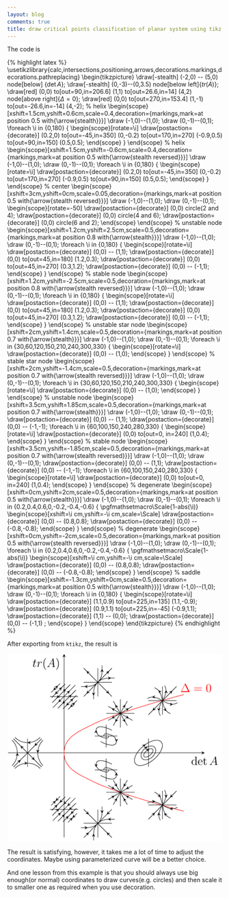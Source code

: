 ```yaml
---
layout: blog
comments: true
title: draw critical points classification of planar system using tikz
---
```


The code is 

{% highlight latex %}
\usetikzlibrary{calc,intersections,positioning,arrows,decorations.markings,decorations.pathreplacing}
\begin{tikzpicture}
\draw[-stealth] (-2,0) -- (5,0) node[below] {$\det A$};
\draw[-stealth] (0,-3)--(0,3.5) node[below left]{$tr(A)$};
\draw[red] (0,0) to[out=90,in=206.6] (1,1) to[out=26.6,in=14] (4,2) node[above right]{$\Delta=0$};
\draw[red] (0,0) to[out=270,in=153.4] (1,-1) to[out=-26.6,in=-14] (4,-2);
% helix
\begin{scope}[xshift=1.5cm,yshift=0.6cm,scale=0.4,decoration={markings,mark=at position 0.5 with{\arrow{stealth}}}]
\draw (-1,0)--(1,0);
\draw (0,-1)--(0,1);
\foreach \i in {0,180} {
\begin{scope}[rotate=\i]
\draw[postaction={decorate}] (0.2,0) to[out=-45,in=350] (0,-0.2) to[out=170,in=270] (-0.9,0.5) to[out=90,in=150] (0.5,0.5);
\end{scope}
}
\end{scope}
% helix
\begin{scope}[xshift=1.5cm,yshift=-0.6cm,scale=0.4,decoration={markings,mark=at position 0.5 with{\arrow{stealth reversed}}}]
\draw (-1,0)--(1,0);
\draw (0,-1)--(0,1);
\foreach \i in {0,180} {
\begin{scope}[rotate=\i]
\draw[postaction={decorate}] (0.2,0) to[out=-45,in=350] (0,-0.2) to[out=170,in=270] (-0.9,0.5) to[out=90,in=150] (0.5,0.5);
\end{scope}
}
\end{scope}
% center
\begin{scope}[xshift=3cm,yshift=0cm,scale=0.05,decoration={markings,mark=at position 0.5 with{\arrow{stealth reversed}}}]
\draw (-1,0)--(1,0);
\draw (0,-1)--(0,1);
\begin{scope}[rotate=-50]
\draw[postaction={decorate}] (0,0) circle(2 and 4);
\draw[postaction={decorate}] (0,0) circle(4 and 6);
\draw[postaction={decorate}] (0,0) circle(6 and 2);
\end{scope}
\end{scope}
% unstable node
\begin{scope}[xshift=1.2cm,yshift=2.5cm,scale=0.5,decoration={markings,mark=at position 0.8 with{\arrow{stealth}}}]
\draw (-1,0)--(1,0);
\draw (0,-1)--(0,1);
\foreach \i in {0,180} {
\begin{scope}[rotate=\i]
\draw[postaction={decorate}] (0,0)  -- (1,1);
\draw[postaction={decorate}] (0,0) to[out=45,in=180] (1.2,0.3);
\draw[postaction={decorate}] (0,0) to[out=45,in=270] (0.3,1.2);
\draw[postaction={decorate}] (0,0) -- (-1,1);
\end{scope}
}
\end{scope}
% stable node
\begin{scope}[xshift=1.2cm,yshift=-2.5cm,scale=0.5,decoration={markings,mark=at position 0.8 with{\arrow{stealth reversed}}}]
\draw (-1,0)--(1,0);
\draw (0,-1)--(0,1);
\foreach \i in {0,180} {
\begin{scope}[rotate=\i]
\draw[postaction={decorate}] (0,0)  -- (1,1);
\draw[postaction={decorate}] (0,0) to[out=45,in=180] (1.2,0.3);
\draw[postaction={decorate}] (0,0) to[out=45,in=270] (0.3,1.2);
\draw[postaction={decorate}] (0,0) -- (-1,1);
\end{scope}
}
\end{scope}
% unstable star node
\begin{scope}[xshift=2cm,yshift=1.4cm,scale=0.5,decoration={markings,mark=at position 0.7 with{\arrow{stealth}}}]
\draw (-1,0)--(1,0);
\draw (0,-1)--(0,1);
\foreach \i in {30,60,120,150,210,240,300,330} {
	\begin{scope}[rotate=\i]
	\draw[postaction={decorate}] (0,0) -- (1,0);
	\end{scope}
}
\end{scope}
% stable star node
\begin{scope}[xshift=2cm,yshift=-1.4cm,scale=0.5,decoration={markings,mark=at position 0.7 with{\arrow{stealth reversed}}}]
\draw (-1,0)--(1,0);
\draw (0,-1)--(0,1);
\foreach \i in {30,60,120,150,210,240,300,330} {
	\begin{scope}[rotate=\i]
	\draw[postaction={decorate}] (0,0) -- (1,0);
	\end{scope}
}
\end{scope}
% unstable  node
\begin{scope}[xshift=3.5cm,yshift=1.85cm,scale=0.5,decoration={markings,mark=at position 0.7 with{\arrow{stealth}}}]
\draw (-1,0)--(1,0);
\draw (0,-1)--(0,1);
\draw[postaction={decorate}] (0,0) -- (1,1);
\draw[postaction={decorate}] (0,0) -- (-1,-1);
\foreach \i in {60,100,150,240,280,330} {
\begin{scope}[rotate=\i]
\draw[postaction={decorate}] (0,0) to[out=0, in=240] (1,0.4);
\end{scope}
}
\end{scope}
% stable  node
\begin{scope}[xshift=3.5cm,yshift=-1.85cm,scale=0.5,decoration={markings,mark=at position 0.7 with{\arrow{stealth reversed}}}]
\draw (-1,0)--(1,0);
\draw (0,-1)--(0,1);
\draw[postaction={decorate}] (0,0) -- (1,1);
\draw[postaction={decorate}] (0,0) -- (-1,-1);
\foreach \i in {60,100,150,240,280,330} {
\begin{scope}[rotate=\i]
\draw[postaction={decorate}] (0,0) to[out=0, in=240] (1,0.4);
\end{scope}
}
\end{scope}
% degenerate
\begin{scope}[xshift=0cm,yshift=2cm,scale=0.5,decoration={markings,mark=at position 0.5 with{\arrow{stealth}}}]
\draw (-1,0)--(1,0);
\draw (0,-1)--(0,1);
\foreach \i in {0.2,0.4,0.6,0,-0.2,-0.4,-0.6} {
\pgfmathsetmacro\Scale{1-abs(\i)}
\begin{scope}[xshift=\i cm,yshift=-\i cm,scale=\Scale]
\draw[postaction={decorate}] (0,0) -- (0.8,0.8);
\draw[postaction={decorate}] (0,0) -- (-0.8,-0.8);
\end{scope}
}
\end{scope}
% degenerate
\begin{scope}[xshift=0cm,yshift=-2cm,scale=0.5,decoration={markings,mark=at position 0.5 with{\arrow{stealth reversed}}}]
\draw (-1,0)--(1,0);
\draw (0,-1)--(0,1);
\foreach \i in {0.2,0.4,0.6,0,-0.2,-0.4,-0.6} {
\pgfmathsetmacro\Scale{1-abs(\i)}
\begin{scope}[xshift=\i cm,yshift=-\i cm,scale=\Scale]
\draw[postaction={decorate}] (0,0) -- (0.8,0.8);
\draw[postaction={decorate}] (0,0) -- (-0.8,-0.8);
\end{scope}
}
\end{scope}
% saddle
\begin{scope}[xshift=-1.3cm,yshift=0cm,scale=0.5,decoration={markings,mark=at position 0.5 with{\arrow{stealth}}}]
\draw (-1,0)--(1,0);
\draw (0,-1)--(0,1);
\foreach \i in {0,180} {
\begin{scope}[rotate=\i]
\draw[postaction={decorate}] (1.1,0.9) to[out=225,in=135] (1.1,-0.9);
\draw[postaction={decorate}] (0.9,1.1) to[out=225,in=-45] (-0.9,1.1);
\draw[postaction={decorate}] (1,1) -- (0,0);
\draw[postaction={decorate}] (0,0) -- (-1,1) ;
\end{scope}
}
\end{scope}
\end{tikzpicture}
{% endhighlight %}

After exporting from `ktikz`, the result is 

![](../img/critical_classfication.png)

The result is satisfying, however, it takes me a lot of time to adjust the coordinates. Maybe using parameterized curve will be a better choice.

And one lesson from this example is that you should always use big enough(or normal) coordinates to draw curves(e.g. circles) and then scale it to smaller one as required when you use decoration.

